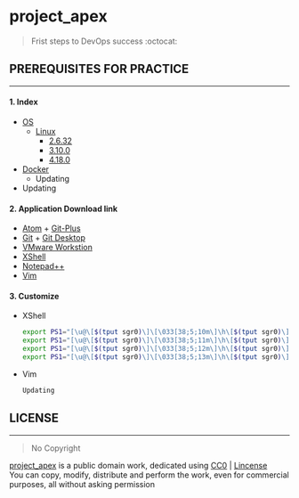 # project_apex   
> Frist steps to DevOps success :octocat:

## PREREQUISITES FOR PRACTICE
---
####   1. Index
  - [OS](https://github.com/parkdongsam/project_apex/tree/master/Index/OS)  
    - [Linux](https://github.com/parkdongsam/project_apex/tree/master/Index/OS/Linux)
      - [2.6.32](https://github.com/parkdongsam/project_apex/tree/master/Index/OS/Linux/2.6.32)  
      - [3.10.0](https://github.com/parkdongsam/project_apex/tree/master/Index/OS/Linux/3.10.0)  
      - [4.18.0](https://github.com/parkdongsam/project_apex/tree/master/Index/OS/Linux/4.18.0)       
  - [Docker](https://github.com/parkdongsam/project_apex/tree/master/Index/Docker)    
    - Updating  
  - Updating  

####   2.  Application Download link
  - [Atom](https://atom.io/) + [Git-Plus](https://github.com/akonwi/git-plus)  
  - [Git](https://git-scm.com/download/win) + [Git Desktop](https://desktop.github.com/)  
  - [VMware Workstion](https://www.vmware.com/kr/products/workstation-pro.html)
  - [XShell](https://www.netsarang.com/ko/xshell/)  
  - [Notepad++](https://notepad-plus-plus.org/downloads/)  
  - [Vim](https://www.vim.org/download.php)  

####   3. Customize
  - XShell
    ```bash
    export PS1="[\u@\[$(tput sgr0)\]\[\033[38;5;10m\]\h\[$(tput sgr0)\] \w]\\$\[$(tput sgr0)\]" // Red
    export PS1="[\u@\[$(tput sgr0)\]\[\033[38;5;11m\]\h\[$(tput sgr0)\] \w]\\$\[$(tput sgr0)\]" // Green
    export PS1="[\u@\[$(tput sgr0)\]\[\033[38;5;12m\]\h\[$(tput sgr0)\] \w]\\$\[$(tput sgr0)\]" // Yellow
    export PS1="[\u@\[$(tput sgr0)\]\[\033[38;5;13m\]\h\[$(tput sgr0)\] \w]\\$\[$(tput sgr0)\]" // Blue
    ```
  - Vim
    ```bash
    Updating
    ```  

## LICENSE  
---
> No Copyright    

[project_apex](https://github.com/parkdongsam/project_apex) is a public domain work, dedicated using [CC0](https://creativecommons.org/publicdomain/zero/1.0/) | [Lincense](https://github.com/parkdongsam/project_apex/Lincense.txt)   
You can copy, modify, distribute and perform the work, even for commercial purposes, all without asking permission
